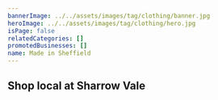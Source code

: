 ```yaml
---
bannerImage: ../../assets/images/tag/clothing/banner.jpg
heroImage: ../../assets/images/tag/clothing/hero.jpg
isPage: false
relatedCategories: []
promotedBusinesses: []
name: Made in Sheffield
---
```


## Shop local at Sharrow Vale
